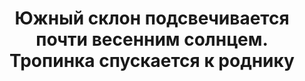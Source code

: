 ---
title: 'Южный склон подсвечивается почти весенним солнцем. Тропинка спускается к роднику'
location: 'Урочище «Масляный Угор» у деревни Заборье. Берёзовский район, Пермский край, Россия'
categories: [as-the-first-settlers]
tags: [all, 2014]
---